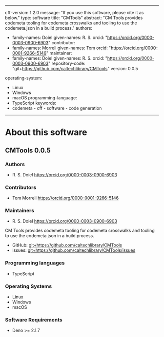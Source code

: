 
---
cff-version: 1.2.0
message: "If you use this software, please cite it as below."
type: software
title: "CMTools"
abstract: "CM Tools provides codemeta tooling for codemeta crosswalks and tooling to use the codemeta.json in a build process."
authors:
  - family-names: Doiel
    given-names: R. S.
    orcid: "https://orcid.org/0000-0003-0900-6903"
contributor:
  - family-names: Morrell
    given-names: Tom
    orcid: "https://orcid.org/0000-0001-9266-5146"
maintainer:
  - family-names: Doiel
    given-names: R. S.
    orcid: "https://orcid.org/0000-0003-0900-6903"
repository-code: "git+https://github.com/caltechlibrary/CMTools"
version: 0.0.5

operating-system:
  - Linux
  - Windows
  - macOS
programming-language:
  - TypeScript
keywords:
  - codemeta  - cff  - software  - code generation

---

About this software
===================

## CMTools 0.0.5

### Authors

- R. S. Doiel https://orcid.org/0000-0003-0900-6903

### Contributors

- Tom Morrell https://orcid.org/0000-0001-9266-5146

### Maintainers

- R. S. Doiel https://orcid.org/0000-0003-0900-6903

CM Tools provides codemeta tooling for codemeta crosswalks and tooling to use the codemeta.json in a build process.


- GitHub: <git+https://github.com/caltechlibrary/CMTools>
- Issues: <git+https://github.com/caltechlibrary/CMTools/issues>

### Programming languages

- TypeScript


### Operating Systems

- Linux
- Windows
- macOS


### Software Requirements

- Deno &gt;&#x3D; 2.1.7

